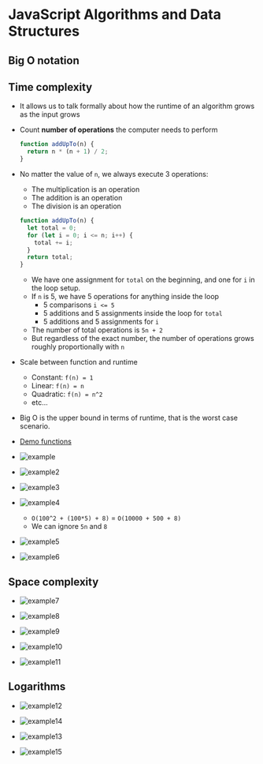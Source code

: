 # JavaScript Algorithms and Data Structures

## Big O notation

## Time complexity

* It allows us to talk formally about how the runtime of an algorithm grows as the input grows

* Count **number of operations** the computer needs to perform

  ```javascript
  function addUpTo(n) {
    return n * (n + 1) / 2;
  }
  ```
* No matter the value of `n`, we always execute 3 operations:
  * The multiplication is an operation
  * The addition is an operation
  * The division is an operation

  ```javascript
  function addUpTo(n) {
    let total = 0;
    for (let i = 0; i <= n; i++) {
      total += i;
    }
    return total;
  }
  ```
  * We have one assignment for `total` on the beginning, and one for `i` in the loop setup.
  * If `n` is 5, we have 5 operations for anything inside the loop
    * 5 comparisons `i <= 5`
    * 5 additions and 5 assignments inside the loop for `total`
    * 5 additions and 5 assignments for `i`
  * The number of total operations is `5n + 2`
  * But regardless of the exact number, the number of operations grows roughly proportionally with `n`

* Scale between function and runtime
  * Constant: `f(n) = 1`
  * Linear: `f(n) = n`
  * Quadratic: `f(n) = n^2`
  * etc...
* Big O is the upper bound in terms of runtime, that is the worst case scenario.

* [Demo functions](https://rithmschool.github.io/function-timer-demo/)

* ![example](./images/example.png)

* ![example2](./images/example2.png)

* ![example3](./images/example3.png)
* ![example4](./images/example4.png)
  *  `O(100^2 + (100*5) + 8)` = `O(10000 + 500 + 8)`
  * We can ignore `5n` and `8`
* ![example5](./images/example5.png)

* ![example6](./images/example6.png)

## Space complexity

* ![example7](./images/example7.png)

* ![example8](./images/example8.png)

* ![example9](./images/example9.png)

* ![example10](./images/example10.png)

* ![example11](./images/example11.png)

## Logarithms

* ![example12](./images/example12.png)

* ![example14](./images/example14.png)  

* ![example13](./images/example13.png)  

* ![example15](./images/example15.png)  
